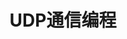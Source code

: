 ---
title:              UDP通信编程
description:        通过UDP实现数据包的发送和统计
pdf_url:            /files/network/UDP.pdf
preview_image_url:  files/network/UDP.png
tags:
    - 计算机网络
    - 
    - 
---